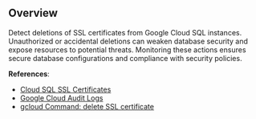 ## Overview

Detect deletions of SSL certificates from Google Cloud SQL instances. Unauthorized or accidental deletions can weaken database security and expose resources to potential threats. Monitoring these actions ensures secure database configurations and compliance with security policies.

**References**:
- [Cloud SQL SSL Certificates](https://cloud.google.com/sql/docs/mysql/configure-ssl-instance)
- [Google Cloud Audit Logs](https://cloud.google.com/logging/docs/audit)
- [gcloud Command: delete SSL certificate](https://cloud.google.com/sdk/gcloud/reference/sql/ssl-certs/delete)